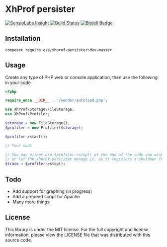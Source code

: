 XhProf persister
================

[![SensioLabs Insight](https://insight.sensiolabs.com/projects/5acc0d66-b224-4471-9dc2-e69e6d040fae/mini.png)](https://insight.sensiolabs.com/projects/5acc0d66-b224-4471-9dc2-e69e6d040fae "SensioLabs Insight")
[![Build Status](https://travis-ci.org/csarrazi/xhprof-persister.png?branch=master)](https://travis-ci.org/csarrazi/xhprof-persister "Build status")
[![Bitdeli Badge](https://d2weczhvl823v0.cloudfront.net/csarrazi/xhprof-persister/trend.png)](https://bitdeli.com/free "Bitdeli Badge")

Installation
------------

    composer require csa/xhprof-persister:dev-master

Usage
-----

Create any type of PHP web or console application, then use the following in your code

```php
<?php

require_once __DIR__ . '/vendor/autoload.php';

use XhProf\Storage\FileStorage;
use XhProf\Profiler;

$storage = new FileStorage();
$profiler = new Profiler($storage);

$profiler->start();

// Your code

// You may either use $profiler->stop() at the end of the code you wish to test,
// or let the xhprof-persister manage it, as it registers a shutdown function automatically.
$trace = $profiler->stop();
```

Todo
----

* Add support for graphing (in progress)
* Add a prepend script for Apache
* Many more things

License
-------

This library is under the MIT license. For the full copyright and license
information, please view the LICENSE file that was distributed with this source
code.

